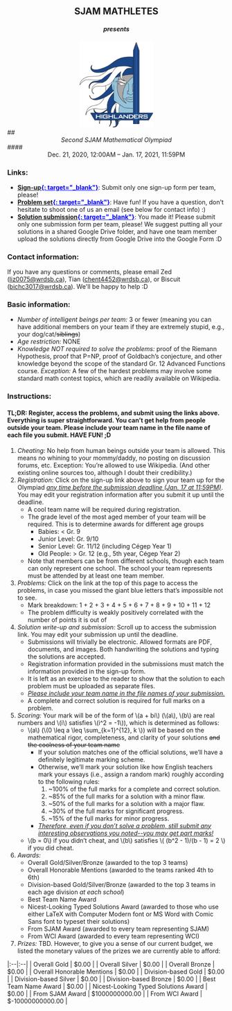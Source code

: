 ## <center> SJAM MATHLETES </center>
#### <center> <i> presents </i> </center>
<center>
    <img src="assets/images/highlandernobg.png" alt="SJAM Logo" height="200">
</center>
## <center> <i> Second SJAM Mathematical Olympiad </i> </center>
#### <center> Dec. 21, 2020, 12:00AM – Jan. 17, 2021, 11:59PM </center>

### Links:
 - <b><ins style="color:blue;">[Sign-up](https://forms.gle/LbFGjmJu8spPPsuE7){: target="_blank"}</ins></b>: Submit only one sign-up form per team, please!
 - <b><ins style="color:blue;">[Problem set](/assets/pdfs/2020-2021/SJAMMO/sjammo2.pdf){: target="_blank"}</ins></b>: Have fun! If you have a question, don't hesitate to shoot one of us an email (see below for contact info) :)
 - <b><ins style="color:blue;">[Solution submission](https://forms.gle/EwWYkKmz5Z3oTBmK8){: target="_blank"}</ins></b>: You made it! Please submit only one submission form per team, please! We suggest putting all your solutions in a shared Google Drive folder, and have one team member upload the solutions directly from Google Drive into the Google Form :D

### Contact information:
If you have any questions or comments, please email Zed (liz0075@wrdsb.ca), Tian (chent4452@wrdsb.ca), or Biscuit (bichc3017@wrdsb.ca). We'll be happy to help :D

### Basic information:
 - *Number of intelligent beings per team:* 3 or fewer (meaning you can have additional members on your team if they are extremely stupid, e.g., your dog/cat/~~siblings~~)
 - *Age restriction:* NONE
 - *Knowledge NOT required to solve the problems:* proof of the Riemann Hypothesis, proof that P=NP, proof of Goldbach’s conjecture, and other knowledge beyond the scope of the standard Gr. 12 Advanced Functions course. *Exception:* A few of the hardest problems may involve some standard math contest topics, which are readily available on Wikipedia.

### Instructions:
#### TL;DR: Register, access the problems, and submit using the links above. Everything is super straightforward. You can’t get help from people outside your team. Please include your team name in the file name of each file you submit. HAVE FUN! ;D
1. *Cheating:* No help from human beings outside your team is allowed. This means no whining to your mommy/daddy, no posting on discussion forums, etc. Exception: You’re allowed to use Wikipedia. (And other existing online sources too, although I doubt their credibility.)
2. *Registration:* Click on the sign-up link above to sign your team up for the Olympiad <i><ins>any time before the submission deadline (Jan. 17 at 11:59PM)</ins></i>. You may edit your registration information after you submit it up until the deadline.
    - A cool team name will be required during registration.
    - The grade level of the most aged member of your team will be required. This is to determine awards for different age groups
        - Babies: < Gr. 9
        - Junior Level: Gr. 9/10
        - Senior Level: Gr. 11/12 (including Cégep Year 1)
        - Old People: > Gr. 12 (e.g., 5th year, Cégep Year 2)
    - Note that members can be from different schools, though each team can only represent one school. The school your team represents must be attended by at least one team member.
3. *Problems:* Click on the link at the top of this page to access the problems, in case you missed the giant blue letters that’s impossible not to see.
    - Mark breakdown: 1 + 2 + 3 + 4 + 5 + 6 + 7 + 8 + 9 + 10 + 11 + 12
    - The problem difficulty is weakly positively correlated with the number of points it is out of
4. *Solution write-up and submission:* Scroll up to access the submission link. You may edit your submission up until the deadline.
    - Submissions will trivially be electronic. Allowed formats are PDF, documents, and images. Both handwriting the solutions and typing the solutions are accepted.
    - Registration information provided in the submissions must match the information provided in the sign-up form.
    - It is left as an exercise to the reader to show that the solution to each problem must be uploaded as separate files.
    - <i><ins>Please include your team name in the file names of your submission.</ins></i>
    - A complete and correct solution is required for full marks on a problem.
5. *Scoring:* Your mark will be of the form of \\(a + bi\\) (\\(a\\), \\(b\\) are real numbers and \\(i\\) satisfies \\(i^2 = -1\\)), which is determined as follows:
    - \\(a\\) (\\(0 \leq a \leq \sum_{k=1}^{12}\, k \\)) will be based on the mathematical rigor, completeness, and clarity of your solutions ~~and the coolness of your team name~~
        - If your solution matches one of the official solutions, we’ll have a definitely legitimate marking scheme.
        - Otherwise, we’ll mark your solution like how English teachers mark your essays (i.e., assign a random mark) roughly according to the following rules:
            1. ~100% of the full marks for a complete and correct solution.
            2. ~85% of the full marks for a solution with a minor flaw.
            3. ~50% of the full marks for a solution with a major flaw.
            4. ~30% of the full marks for significant progress.
            5. ~15% of the full marks for minor progress.
        - <i><ins>Therefore, even if you don’t solve a problem, still submit any interesting observations you noted--you may get part marks!</ins></i>
    - \\(b = 0\\) if you didn’t cheat, and \\(b\\) satisfies \\( (b^2 - 1)/(b - 1) = 2 \\) if you did cheat.
6. *Awards:*
    - Overall Gold/Silver/Bronze (awarded to the top 3 teams)
    - Overall Honorable Mentions (awarded to the teams ranked 4th to 6th)
    - Division-based Gold/Silver/Bronze (awarded to the top 3 teams in each age division *at each school*)
    - Best Team Name Award
    - Nicest-Looking Typed Solutions Award (awarded to those who use either LaTeX with Computer Modern font or MS Word with Comic Sans font to typeset their solutions)
    - From SJAM Award (awarded to every team representing SJAM)
    - From WCI Award (awarded to every team representing WCI)
7. *Prizes:* TBD. However, to give you a sense of our current budget, we listed the monetary values of the prizes we are currently able to afford:

|:--|:--|
| Overall Gold | $0.00 |
| Overall Silver | $0.00 |
| Overall Bronze | $0.00 |
| Overall Honorable Mentions | $0.00 |
| Division-based Gold | $0.00 |
| Division-based Silver | $0.00 |
| Division-based Bronze | $0.00 |
| Best Team Name Award | $0.00 |
| Nicest-Looking Typed Solutions Award | $0.00 |
| From SJAM Award | $1000000000.00 |
| From WCI Award | $-10000000000.00 |

